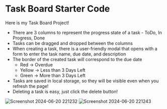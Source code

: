 # Task Board Starter Code

Here is my Task Board Project!

* There are 3 columns to represent the progress state of a task - ToDo, In Progress, Done
* Tasks can be dragged and dropped between the columns
* When creating a task, there is a user-friendly modal that opens with a form to enter the task name, due date, and description
* The border of the created task will correspond to the due date
  * Red -> Overdue
  * Yellow -> Less than 3 Days Left
  * Green -> More than 3 Days Left
* Tasks are saved in local storage, so they will be visible even when you refresh the page!
* Deleting a task is easy, just click the delete button!

![Screenshot 2024-06-20 221232](https://github.com/alangille01/Assignment5/assets/166338216/3eee699e-5255-441e-9f4a-9b5255af8885)
![Screenshot 2024-06-20 221243](https://github.com/alangille01/Assignment5/assets/166338216/7604fa40-2e5c-450d-8022-0a75245d38a2)


